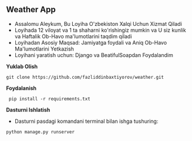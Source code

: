 ## Weather App

* Assalomu Aleykum, Bu Loyiha O'zbekiston Xalqi Uchun Xizmat Qiladi
* Loyihada 12 viloyat va 1 ta shaharni ko'rishingiz mumkin va U siz kunlik va Haftalik Ob-Havo ma'lumotlarini taqdim qiladi
* Loyihadan Asosiy Maqsad: Jamiyatga foydali va Aniq Ob-Havo Ma'lumotlarini Yetkazish
* Loyihani yaratish uchun: Django va BeatifulSoapdan Foydalandim

**Yuklab Olish**
```
git clone https://github.com/fazliddinbaxtiyorov/weather.git
```
**Foydalanish**
```
 pip install -r requirements.txt
```
**Dasturni Ishlatish**
  * Dasturni pasdagi komandani terminal bilan ishga tushuring: 
```
python manage.py runserver
```
